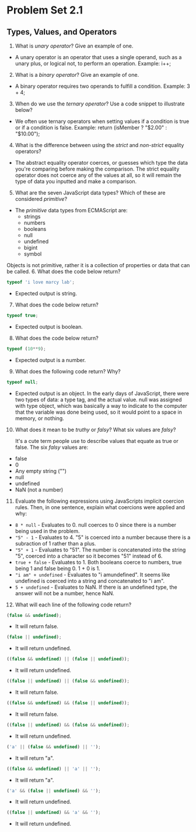# Problem Set 2.1
## Types, Values, and Operators

1. What is _unary operator_? Give an example of one.
  - A unary operator is an operator that uses a single operand, such as a unary plus, or logical not, to perform an operation. Example: i++;

2. What is a _binary operator_? Give an example of one.
  - A binary operator requires two operands to fulfill a condition. Example: 3 + 4;

3. When do we use the _ternary operator_? Use a code snippet to illustrate below?
  - We often use ternary  operators when setting values if a condition is true or if a condition is false. Example: return (isMember ? "$2.00" : "$10.00");


4. What is the difference between using the _strict_ and _non-strict_ equality operators?
  - The abstract equality operator coerces, or guesses which type the data you're comparing before making the comparison.
  The strict equality operator does not coerce any of the values at all, so it will remain the type of data you inputted and make a comparison.

5. What are the seven JavaScript data types? Which of these are considered _primitive_?
  - The _primitive_ data types from ECMAScript are:
    - strings
    - numbers
    - booleans
    - null
    - undefined
    - bigint
    - symbol
    
  Objects is not primitive, rather it is a collection of properties or data that can be called.
6. What does the code below return?
  ```javascript
  typeof 'i love marcy lab';
  ```
  - Expected output is string.

7. What does the code below return?
  ```javascript
  typeof true;
  ```
  - Expected output is boolean.

8. What does the code below return?
  ```javascript
  typeof (10**9);
  ```
  - Expected output is a number.

9. What does the following code return? Why?
  ```javascript
  typeof null;
  ```
  - Expected output is an object. In the early days of JavaScript, there were two types of data: a type tag, and the actual value. null was assigned with type object, which was basically a way to indicate to the computer that the variable was done being used, so it would point to a space in memory, or nothing.

10. What does it mean to be _truthy_ or _falsy_? What six values are _falsy_?
  
    It's a cute term people use to describe values that equate as true or false. The six _falsy_ values are:
  - false
  - 0
  - Any empty string ("")
  - null
  - undefined
  - NaN (not a number)

11. Evaluate the following expressions using JavaScripts implicit coercion rules. Then, in one sentence, explain what coercions were applied and why:
  * `8 * null` - Evaluates to 0. null coerces to 0 since there is a number being used in the problem.
  * `"5" - 1` - Evaluates to 4. "5" is coerced into a number because there is a subraction of 1 rather than a plus.
  * `"5" + 1` - Evaluates to "51". The number is concatenated into the string "5", coerced into a character so it becomes "51" instead of 6.
  * `true + false` - Evaluates to 1. Both booleans coerce to numbers, true being 1 and false being 0. 1 + 0 is 1.
  * `"i am" + undefined` - Evaluates to "i amundefined". It seems like undefined is coerced into a string and concatenated to "i am".
  * `5 + undefined` - Evaluates to NaN. If there is an undefined type, the answer will not be a number, hence NaN.

12. What will each line of the following code return?
   ```javascript
   (false && undefined);
   ```
  - It will return false.

   ```javascript
   (false || undefined);
   ```
   - It will return undefined.

   ```javascript
   ((false && undefined) || (false || undefined));
   ```
   - It will return undefined.

   ```javascript
   ((false || undefined) || (false && undefined));
   ```
   - It will return false.

   ```javascript
   ((false && undefined) && (false || undefined));
   ```
   - It will return false.

   ```javascript
   ((false || undefined) && (false && undefined));
   ```
   - It will return undefined.

   ```javascript
   ('a' || (false && undefined) || '');
   ```
   - It will return "a".

   ```javascript
   ((false && undefined) || 'a' || '');
   ```
   - It will return "a".

   ```javascript
   ('a' && (false || undefined) && '');
   ```
   - It will return undefined.

   ```javascript
   ((false || undefined) && 'a' && '');
   ```
   - It will return undefined.